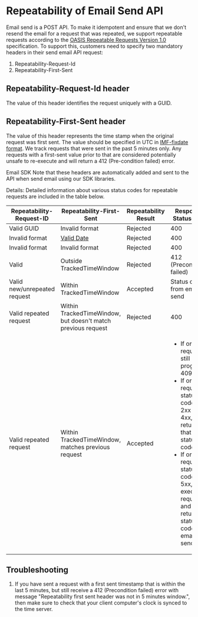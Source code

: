 # Repeatability of Email Send API

Email send is a POST API. To make it idempotent and ensure that we don't resend the email for a request that was repeated, we support repeatable requests according to the [OASIS Repeatable Requests Version 1.0](https://docs.oasis-open.org/odata/repeatable-requests/v1.0/repeatable-requests-v1.0.html) specification. To support this, customers need to specify two mandatory headers in their send email API request:

1. Repeatability-Request-Id
1. Repeatability-First-Sent

## Repeatability-Request-Id header

The value of this header identifies the request uniquely with a GUID. 

## Repeatability-First-Sent header

The value of this header represents the time stamp when the original request was first sent. The value should be specified in UTC in [IMF-fixdate format](https://www.rfc-editor.org/rfc/rfc7231.html). We track requests that were sent in the past 5 minutes only. Any requests with a first-sent value prior to that are considered potentially unsafe to re-execute and will return a 412 (Pre-condition failed) error.

Email SDK
Note that these headers are automatically added and sent to the API when send email using our SDK libraries.

Details:
Detailed information about various status codes for repeatable requests are included in the table below.

| Repeatability-Request-ID | Repeatability-First-Sent | Repeatability Result | Response Statuscode |
|--------------------------|--------------------------|--------------------------|--------------------------|
| Valid GUID | Invalid format | Rejected | 400 |
| Invalid format | [Valid Date](https://www.rfc-editor.org/rfc/rfc7231.html) | Rejected | 400 |
| Invalid format | Invalid format | Rejected | 400 |
| Valid | Outside TrackedTimeWindow | Rejected | 412 (Precondition failed) |
| Valid new/unrepeated request | Within TrackedTimeWindow | Accepted | Status code from email send |
| Valid repeated request | Within TrackedTimeWindow, but doesn't match previous request | Rejected | 400 |
| Valid repeated request | Within TrackedTimeWindow, matches previous request | Accepted | <ul><li>If original request is still in progress: 409</li> <li>If original request's status code was 2xx or 4xx, return that status code.</li> <li>If original request's status code was 5xx, re-execute request and return status code for email send.</li></ul> |

## Troubleshooting

1. If you have sent a request with a first sent timestamp that is within the last 5 minutes, but still receive a 412 (Precondition failed) error with message "Repeatability first sent header was not in 5 minutes window.", then make sure to check that your client computer's clock is synced to the time server.
